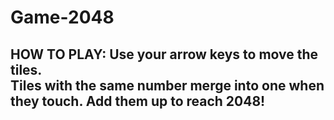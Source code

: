 # Game-2048

## HOW TO PLAY: Use your arrow keys to move the tiles. <br>Tiles with the same number merge into one when they touch. Add them up to reach 2048!
